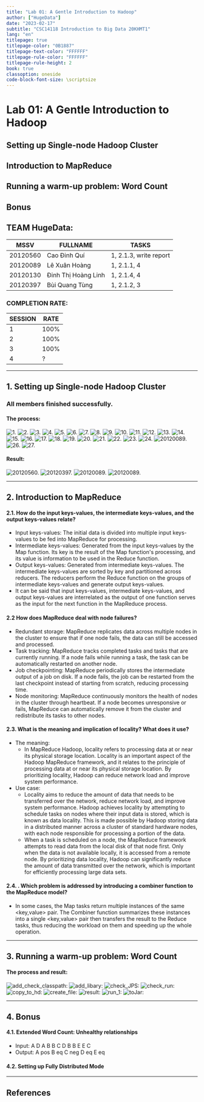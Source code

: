 ```yaml
---
title: "Lab 01: A Gentle Introduction to Hadoop"
author: ["HugeData"]
date: "2023-02-17"
subtitle: "CSC14118 Introduction to Big Data 20KHMT1"
lang: "en"
titlepage: true
titlepage-color: "0B1887"
titlepage-text-color: "FFFFFF"
titlepage-rule-color: "FFFFFF"
titlepage-rule-height: 2
book: true
classoption: oneside
code-block-font-size: \scriptsize
---
```

# Lab 01: A Gentle Introduction to Hadoop

## Setting up Single-node Hadoop Cluster

## Introduction to MapReduce


## Running a warm-up problem: Word Count

## Bonus

## TEAM HugeData:
MSSV       | FULLNAME             | TASKS           
-----------|----------------------|-----------
20120560   | Cao Đinh Quí         | 1, 2.1.3, write report           
20120089   | Lê Xuân Hoàng        | 1, 2.1.1, 4                
20120130   | Đinh Thị Hoàng Linh  | 1, 2.1.4, 4               
20120397   | Bùi Quang Tùng       | 1, 2.1.2, 3               

### COMPLETION RATE:
SESSION       | RATE                    
-----------|----------------------
1          | 100%       
2          | 100%       
3          | 100%       
4          | ?       

---------------------------------------------------------------
## 1.  Setting up Single-node Hadoop Cluster
### All members finished successfully.
#### The process:
![1.](images/session01/process/1.png)
![2.](images/session01/process/2.png)
![3.](images/session01/process/3.png)
![4.](images/session01/process/4.png)
![5.](images/session01/process/5.png)
![6.](images/session01/process/6.png)
![7.](images/session01/process/7.png)
![8.](images/session01/process/8.png)
![9.](images/session01/process/9.png)
![10.](images/session01/process/10.png)
![11.](images/session01/process/11.png)
![12.](images/session01/process/12.png)
![13.](images/session01/process/13.png)
![14.](images/session01/process/14.png)
![15.](images/session01/process/15.png)
![16.](images/session01/process/16.png)
![17.](images/session01/process/17.png)
![18.](images/session01/process/18.png)
![19.](images/session01/process/19.png)
![20.](images/session01/process/20.png)
![21.](images/session01/process/21.png)
![22.](images/session01/process/22.png)
![23.](images/session01/process/23.png)
![24.](images/session01/process/24.png)
![20120089.](images/session01/process/20120089.png "20120089")
![26.](images/session01/process/26.png)
![27.](images/session01/process/27.png)

#### Result:
![20120560.](images/session01/20120560.png "20120560")
![20120397.](images/session01/20120397.png "20120397")
![20120089.](images/session01/process/20120089.png "20120089")
![20120089.](images/session01/process/20120089.png "20120397")
_____________________________________________________________
## 2.  Introduction to MapReduce
#### 2.1. How do the input keys-values, the intermediate keys-values, and the output keys-values relate? 
- Input keys-values: The initial data is divided into multiple input keys-values to be fed into MapReduce for processing.
- Intermediate keys-values: Generated from the input keys-values by the Map function. Its key is the result of the Map function's processing, and its value is information to be used in the Reduce function.
- Output keys-values: Generated from intermediate keys-values. The intermediate keys-values are sorted by key and partitioned across reducers. The reducers perform the Reduce function on the groups of intermediate keys-values and generate output keys-values.
- It can be said that input keys-values, intermediate keys-values, and output keys-values are interrelated as the output of one function serves as the input for the next function in the MapReduce process.
#### 2.2 How does MapReduce deal with node failures?
- Redundant storage: MapReduce replicates data across multiple nodes in the cluster to ensure that if one node fails, the data can still be accessed and processed.
- Task tracking: MapReduce tracks completed tasks and tasks that are currently running. If a node fails while running a task, the task can be automatically restarted on another node.
- Job checkpointing: MapReduce periodically stores the intermediate output of a job on disk. If a node fails, the job can be restarted from the last checkpoint instead of starting from scratch, reducing processing time.
- Node monitoring: MapReduce continuously monitors the health of nodes in the cluster through heartbeat. If a node becomes unresponsive or fails, MapReduce can automatically remove it from the cluster and redistribute its tasks to other nodes.
#### 2.3.  What is the meaning and implication of locality? What does it use? 
- The meaning:
    - In MapReduce Hadoop, locality refers to processing data at or near its physical storage location. Locality is an important aspect of the Hadoop MapReduce framework, and it relates to the principle of processing data at or near its physical storage location. By prioritizing locality, Hadoop can reduce network load and improve system performance.
- Use case:
    - Locality aims to reduce the amount of data that needs to be transferred over the network, reduce network load, and improve system performance. Hadoop achieves locality by attempting to schedule tasks on nodes where their input data is stored, which is known as data locality. This is made possible by Hadoop storing data in a distributed manner across a cluster of standard hardware nodes, with each node responsible for processing a portion of the data.
    - When a task is scheduled on a node, the MapReduce framework attempts to read data from the local disk of that node first. Only when the data is not available locally, it is accessed from a remote node. By prioritizing data locality, Hadoop can significantly reduce the amount of data transmitted over the network, which is important for efficiently processing large data sets.
#### 2.4. . Which problem is addressed by introducing a combiner function to the MapReduce model?
- In some cases, the Map tasks return multiple instances of the same <key,value> pair. The Combiner function summarizes these instances into a single <key,value> pair then transfers the result to the Reduce tasks, thus reducing the workload on them and speeding up the whole operation.
_____________________________________________________________
## 3.  Running a warm-up problem: Word Count
#### The process and result: 
![add_check_classpath:](images/session03/add_check_classpath.png)
![add_libary:](images/session03/add_libary.png)
![check_JPS:](images/session03/check_JPS.png)
![check_run:](images/session03/check_run.png)
![copy_to_hd:](images/session03/copy_to_hd.png)
![create_file:](images/session03/create_file.png)
![result:](images/session03/result.png)
![run_1:](images/session03/run_1.png)
![toJar:](images/session03/toJar.png)

_____________________________________________________________
## 4.  Bonus
#### 4.1. Extended Word Count: Unhealthy relationships
- Input:
A D
A B
B C
D B
B E
E C
- Output:
A	pos
B	eq
C	neg
D	eq
E	eq
#### 4.2. Setting up Fully Distributed Mode

_____________________________________________________________
## References
